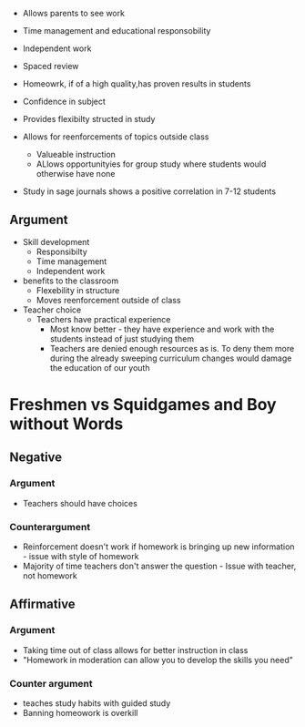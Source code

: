 - Allows parents to see work
- Time management and educational responsobility
- Independent work


- Spaced review
- Homeowrk, if of a high quality,has proven results in students
- Confidence in subject
- Provides flexibilty structed in study
- Allows for reenforcements of topics outside class
	- Valueable instruction
	- ALlows opportunityies for group study where students would otherwise have none

- Study in sage journals shows a positive correlation in 7-12 students





## Argument
- Skill development
	- Responsibilty
	- Time management
	- Independent work
- benefits to the classroom
	- Flexebility in structure
	- Moves reenforcement outside of class
- Teacher choice
	- Teachers have practical experience
		- Most know better - they have experience and work with the students instead of just studying them
		- Teachers are denied enough resources as is. To deny them more during the already sweeping curriculum changes would damage the education of our youth







# Freshmen vs Squidgames and Boy without Words
## Negative

### Argument
- Teachers should have choices
### Counterargument
- Reinforcement doesn't work if homework is bringing up new information - issue with style of homework
- Majority of time teachers don't answer the question - Issue with teacher, not homework

## Affirmative
### Argument
- Taking time out of class allows for better instruction in class
- "Homework in moderation can allow you to develop the skills you need"
### Counter argument
- teaches study habits with guided study
- Banning homeowork is overkill